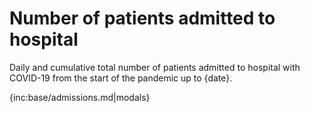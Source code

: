 # Number of patients admitted to hospital

Daily and cumulative total number of patients admitted to hospital with COVID-19 from the start of the pandemic up to {date}.

{inc:base/admissions.md|modals}
